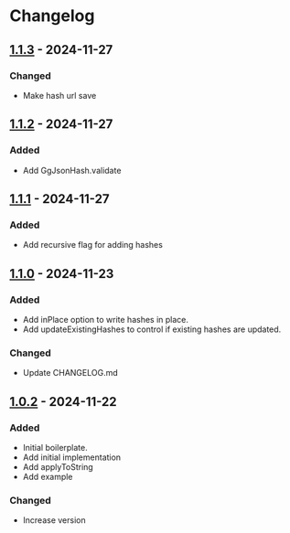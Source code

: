# Changelog

## [1.1.3] - 2024-11-27

### Changed

- Make hash url save

## [1.1.2] - 2024-11-27

### Added

- Add GgJsonHash.validate

## [1.1.1] - 2024-11-27

### Added

- Add recursive flag for adding hashes

## [1.1.0] - 2024-11-23

### Added

- Add inPlace option to write hashes in place.
- Add updateExistingHashes to control if existing hashes are updated.

### Changed

- Update CHANGELOG.md

## [1.0.2] - 2024-11-22

### Added

- Initial boilerplate.
- Add initial implementation
- Add applyToString
- Add example

### Changed

- Increase version

[1.1.3]: https://github.com/inlavigo/gg_json_hash/compare/1.1.2...1.1.3
[1.1.2]: https://github.com/inlavigo/gg_json_hash/compare/1.1.1...1.1.2
[1.1.1]: https://github.com/inlavigo/gg_json_hash/compare/1.1.0...1.1.1
[1.1.0]: https://github.com/inlavigo/gg_json_hash/compare/1.0.2...1.1.0
[1.0.2]: https://github.com/inlavigo/gg_json_hash/tag/%tag

